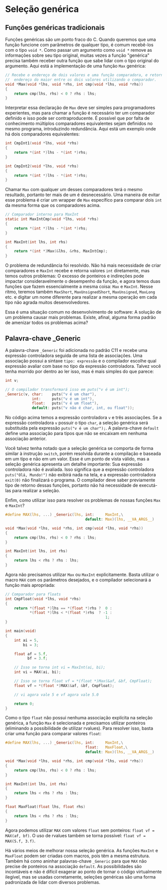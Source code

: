 # Seleção genérica

## Funções genéricas tradicionais

Funções genéricas são um ponto fraco do C. Quando queremos que uma função
funcione com parâmetros de qualquer tipo, é comum recebê-los com o tipo
`void *`. Como passar um argumento como `void *` remove as informações sobre seu
tipo original, muitas vezes a função "genérica" precisa também receber outra
função que sabe lidar com o tipo original do argumento. Aqui está a
implementação de uma função `Max` genérica:

```c
// Recebe o endereço de dois valores e uma função comparadora, e retorna o
//  endereço do maior entre os dois valores utilizando o comparador.
void *Max(void *lhs, void *rhs, int cmp(void *lhs, void *rhs))
{
    return cmp(lhs, rhs) < 0 ? rhs : lhs;
}
```

Interpretar essa declaração de `Max` deve ser simples para programadores
experientes, mas para chamar a função é necessário ter um comparador definido e
isso pode ser contraproducente. É possível que por falta de conhecimento
múltiplos comparadores equivalentes sejam definidos no mesmo programa,
introduzindo redundância. Aqui está um exemplo onde há dois comparadores
equivalentes:

```c
int CmpInt1(void *lhs, void *rhs)
{
    return *(int *)lhs - *(int *)rhs;
}

int CmpInt2(void *lhs, void *rhs)
{
    return *(int *)lhs - *(int *)rhs;
}
```

Chamar `Max` com qualquer um desses comparadores terá o mesmo resultado,
portanto ter mais de um é desnecessário. Uma maneira de evitar esse problema é
criar um wrapper de `Max` específico para comparar dois `int` da mesma forma que
os comparadores acima.

```c
// Comparador interno para MaxInt
static int MaxIntCmp(void *lhs, void *rhs)
{
    return *(int *)lhs - *(int *)rhs;
}

int MaxInt(int lhs, int rhs)
{
    return *(int *)Max(&lhs, &rhs, MaxIntCmp);
}
```

O problema de redundância foi resolvido. Não há mais necessidade de criar
comparadores e `MaxInt` recebe e retorna valores `int` diretamente, mas temos
outros problemas: O excesso de ponteiros e indireções pode impactar
consideravelmente o desempenho da função, e agora temos duas funções que fazem
essencialmente a mesma coisa: `Max` e `MaxInt`. Nesse ritmo, teremos também
`MaxShort`, `MaxUnsignedShort`, `MaxUnsigned`, `MaxLong` etc. e digitar um nome
diferente para realizar a mesma operação em cada tipo não agrada muitos
desenvolvedores.

Essa é uma situação comum no desenvolvimento de software: A solução de um
problema causar mais problemas. Existe, afinal, alguma forma padrão de amenizar
todos os problemas acima?

## Palavra-chave \_Generic

A palavra-chave `_Generic` foi adicionada no padrão C11 e recebe uma expressão
controladora seguida de uma lista de associações. Uma associação possui a
sintaxe `tipo: expressão` e o compilador escolhe qual expressão avaliar com base
no tipo da expressão controladora. Talvez você tenha morrido por dentro ao ler
isso, mas é mais simples do que parece:

```c
int v;

// O compilador transformará isso em puts("v é um int");
_Generic(v, char:    puts("v é um char"),
            int:     puts("v é um int"),
            float:   puts("v é um float"),
            default: puts("v não é char, int, ou float"));
```

No código acima temos a expressão controladora `v` e três associações. Se a
expressão controladora `v` possuir o tipo `char`, a seleção genérica será
substituída pela expressão `puts("v é um char");`. A palavra-chave `default`
define uma associação para tipos que não se encaixam em nenhuma associação
anterior.

Você talvez tenha notado que a seleção genérica se comporta de forma similar à
instrução `switch`, porém resolvida durante a compilação e baseada em um tipo e
não em um valor. Esse é um ponto de vista válido, mas a seleção genérica
apresenta um detalhe importante: Sua expressão controladora não é avaliada. Isso
significa que a expressão controladora `puts("Olá, Mundo!")` não exibirá nada na
tela, e a expressão controladora `exit(0)` não finalizará o programa. O
compilador deve saber previamente tipo de retorno dessas funções, portanto não
há necessidade de executá-las para realizar a seleção.

Enfim, como utilizar isso para resolver os problemas de nossas funções `Max` e
`MaxInt`?

```c
#define MAX(lhs, ...) _Generic(lhs, int:     MaxInt,\
                                    default: Max)(lhs, __VA_ARGS__)

void *Max(void *lhs, void *rhs, int cmp(void *lhs, void *rhs))
{
    return cmp(lhs, rhs) < 0 ? rhs : lhs;
}

int MaxInt(int lhs, int rhs)
{
    return lhs < rhs ? rhs : lhs;
}
```

Agora não precisamos utilizar `Max` ou `MaxInt` explicitamente. Basta utilizar o
macro `MAX` com os parâmetros desejados, e o compilador selecionará a função
mais apropriada:

```c
// Comparador para floats
int CmpFloat(void *lhs, void *rhs)
{
    return *(float *)lhs == *(float *)rhs ?  0 :
           *(float *)lhs < *(float *)rhs  ? -1 :
                                             1;
}

int main(void)
{
    int ai = 5,
        bi = 3;

    float af = 5.f,
          bf = 3.f;

    // Isso se torna int vi = MaxInt(ai, bi);
    int vi = MAX(ai, bi);

    // Isso se torna float vf = *(float *)Max(&af, &bf, CmpFloat);
    float vf = *(float *)MAX(&af, &bf, CmpFloat);

    // vi agora vale 5 e vf agora vale 5.0

    return 0;
}
```

Como o tipo `float` não possui nenhuma associação explícita na seleção genérica,
a função `Max` é selecionada e precisamos utilizar ponteiros (eliminando a
possibilidade de utilizar rvalues). Para resolver isso, basta criar uma função
para comparar valores `float`:

```c
#define MAX(lhs, ...) _Generic(lhs, int:     MaxInt,\
                                    float:   MaxFloat,\
                                    default: Max)(lhs, __VA_ARGS__)

void *Max(void *lhs, void *rhs, int cmp(void *lhs, void *rhs))
{
    return cmp(lhs, rhs) < 0 ? rhs : lhs;
}

int MaxInt(int lhs, int rhs)
{
    return lhs < rhs ? rhs : lhs;
}

float MaxFloat(float lhs, float rhs)
{
    return lhs < rhs ? rhs : lhs;
}
```

Agora podemos utilizar `MAX` com valores `float` sem ponteiros:
`float vf = MAX(af, bf)`. O uso de rvalues também se torna possível:
`float vf = MAX(5.f, 3.f)`.

Há vários meios de melhorar nossa seleção genérica. As funções `MaxInt` e
`MaxFloat` podem ser criadas com macros, pois têm a mesma estrutura. Também há
como aninhar palavras-chave `_Generic` para que `MAX` não precise de ponteiros
na associação `default`. As possibilidades são incontáveis e não é difícil
exagerar ao ponto de tornar o código virtualmente ilegível, mas se usadas
corretamente, seleções genéricas são uma forma padronizada de lidar com diversos
problemas.
